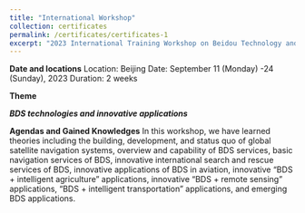 ```yaml
---
title: "International Workshop"
collection: certificates
permalink: /certificates/certificates-1
excerpt: "2023 International Training Workshop on Beidou Technology and It's Application in the Belt and Road Countries and Regions <br/><img src='/images/portfolio/500x300.png' alt=''>"
---
```

  **Date and locations**
        Location: Beijing
        Date: September 11 (Monday) -24 (Sunday), 2023
        Duration: 2 weeks
        
  **Theme**

***BDS technologies and innovative applications***
  
  **Agendas and Gained Knowledges**
      In this workshop, we have learned theories including the building, development, and status quo of global satellite navigation systems, overview and capability of BDS services, basic navigation services of BDS, innovative international search and rescue services of BDS, innovative applications of BDS in aviation, innovative “BDS + intelligent agriculture” applications, innovative “BDS + remote sensing” applications, “BDS + intelligent transportation” applications, and emerging BDS applications.
